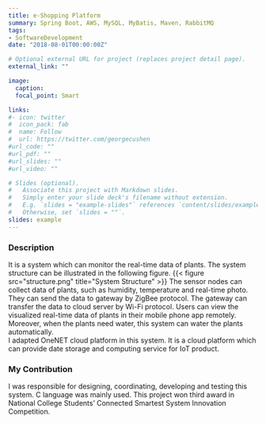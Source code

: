```yaml
---
title: e-Shopping Platform
summary: Spring Boot, AWS, MySQL, MyBatis, Maven, RabbitMQ
tags:
- SoftwareDevelopment
date: "2018-08-01T00:00:00Z"

# Optional external URL for project (replaces project detail page).
external_link: ""

image:
  caption: 
  focal_point: Smart

links:
#- icon: twitter
#  icon_pack: fab
#  name: Follow
#  url: https://twitter.com/georgecushen
#url_code: ""
#url_pdf: ""
#url_slides: ""
#url_video: ""

# Slides (optional).
#   Associate this project with Markdown slides.
#   Simply enter your slide deck's filename without extension.
#   E.g. `slides = "example-slides"` references `content/slides/example-slides.md`.
#   Otherwise, set `slides = ""`.
slides: example
---
```

### Description
It is a system which can monitor the real-time data of plants. The system structure can be illustrated in the following figure.
{{< figure src="structure.png" title="System Structure" >}}
The sensor nodes can collect data of plants, such as humidity, temperature and real-time photo. They can send the data to gateway by ZigBee protocol. The gateway can transfer the data to cloud server by Wi-Fi protocol. Users can view the visualized real-time data of plants in their mobile phone app remotely. Moreover, when the plants need water, this system can water the plants automatically.  
I adapted OneNET cloud platform in this system. It is a cloud platform which can provide date storage and computing service for IoT product.
### My Contribution
I was responsible for designing, coordinating, developing and testing this system. C language was mainly used. This project won third award in National College Students’ Connected Smartest System Innovation Competition.
